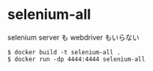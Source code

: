 # selenium-all

selenium server も webdriver もいらない

```
$ docker build -t selenium-all .
$ docker run -dp 4444:4444 selenium-all
```
